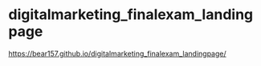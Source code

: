 # digitalmarketing_finalexam_landingpage

https://bear157.github.io/digitalmarketing_finalexam_landingpage/
